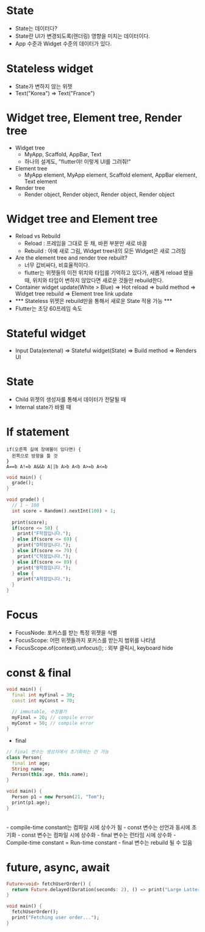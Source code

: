 # State
- State는 데이터다?
- State란 UI가 변경되도록(렌더링) 영향을 미치는 데이터이다.
- App 수준과 Widget 수준의 데이터가 있다.

# Stateless widget
- State가 변하지 않는 위젯
- Text("Korea") => Text("France")

# Widget tree, Element tree, Render tree
- Widget tree
  - MyApp, Scaffold, AppBar, Text
  - 하나의 설계도, "flutter야! 이렇게 UI를 그려줘!"
- Element tree
  - MyApp element, MyApp element, Scaffold element, AppBar element, Text element
- Render tree
  - Render object, Render object, Render object, Render object

# Widget tree and Element tree
- Reload vs Rebuild
  - Reload : 프레임을 그대로 둔 채, 바뀐 부분만 새로 바꿈
  - Rebuild : 아예 새로 그림, Widget tree내의 모든 Widget은 새로 그려짐
- Are the element tree and render tree rebuilt?
  - 너무 값비싸다, 비효율적이다.
  - flutter는 위젯들의 이전 위치와 타입를 기억하고 있다가, 새롭게 reload 됐을때, 위치와 타입이 변하지 않았다면 새로운 것들만 rebuild한다.
- Container widget update(White > Blue) => Hot reload => build method => Widget tree rebuild => Element tree link update
- *** Stateless 위젯은 rebuild만을 통해서 새로운 State 적용 가능 ***
- Flutter는 초당 60프레임 속도

# Stateful widget
- Input Data(extenal) => Stateful widget(State) => Build method => Renders UI

# State
- Child 위젯의 생성자를 통해서 데이터가 전달될 때
- Internal state가 바뀔 때

# If statement
```
if(오른쪽 길에 장애물이 있다면) {
  왼쪽으로 방향을 틀 것
}
A==b A!=b A&&b A||b A>b A<b A>=b A<=b
```
```dart
void main() {
  grade();
}

void grade() {
  // 1 ~ 100
  int score = Random().nextInt(100) + 1;
  
  print(score);
  if(score <= 50) {
    print("F학점입니다.");
  } else if(score <= 69) {
    print("D학점입니다.");
  } else if(score <= 79) {
    print("C학점입니다.");
  } else if(score <= 89) {
    print("B학점입니다.");
  } else {
    print("A학점입니다.");
  }
}
```

# Focus
- FocusNode: 포커스를 받는 특정 위젯을 식별
- FocusScope: 어떤 위젯들까지 포커스를 받는지 범위를 나타냄
- FocusScope.of(context).unfocus(); : 외부 클릭시, keyboard hide



# const & final
```dart
void main() {
  final int myFinal = 30;
  const int myConst = 70;
  
  // immutable, 수정불가
  myFinal = 20; // compile error
  myConst = 50; // compile error
}
```
- final
```dart
// final 변수는 생성자에서 초기화하는 건 가능
class Person{
  final int age;
  String name;
  Person(this.age, this.name);
}

void main() {
  Person p1 = new Person(21, "Tom");
  print(p1.age);
}
```
<br>
- compile-time constant는 컴파일 시에 상수가 됨
- const 변수는 선언과 동시에 초기화
- const 변수는 컴파일 시에 상수화
- final 변수는 런타임 시에 상수화
- Compile-time constant = Run-time constant
- final 변수는 rebuild 될 수 있음

# future, async, await
```dart
Future<void> fetchUserOrder() {
  return Future.delayed(Duration(seconds: 2), () => print("Large Latter"));
}

void main() {
  fetchUserOrder();
  print("Fetching user order...");
}
```